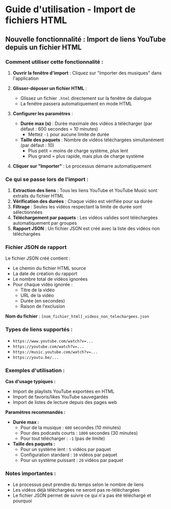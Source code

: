 # Guide d'utilisation - Import de fichiers HTML

## Nouvelle fonctionnalité : Import de liens YouTube depuis un fichier HTML

### Comment utiliser cette fonctionnalité :

1. **Ouvrir la fenêtre d'import** : Cliquez sur "Importer des musiques" dans l'application

2. **Glisser-déposer un fichier HTML** : 
   - Glissez un fichier `.html` directement sur la fenêtre de dialogue
   - La fenêtre passera automatiquement en mode HTML

3. **Configurer les paramètres** :
   - **Durée max (s)** : Durée maximale des vidéos à télécharger (par défaut : 600 secondes = 10 minutes)
     - Mettez `-1` pour aucune limite de durée
   - **Taille des paquets** : Nombre de vidéos téléchargées simultanément (par défaut : 10)
     - Plus petit = moins de charge système, plus lent
     - Plus grand = plus rapide, mais plus de charge système

4. **Cliquer sur "Importer"** : Le processus démarre automatiquement

### Ce qui se passe lors de l'import :

1. **Extraction des liens** : Tous les liens YouTube et YouTube Music sont extraits du fichier HTML
2. **Vérification des durées** : Chaque vidéo est vérifiée pour sa durée
3. **Filtrage** : Seules les vidéos respectant la limite de durée sont sélectionnées
4. **Téléchargement par paquets** : Les vidéos valides sont téléchargées automatiquement par groupes
5. **Rapport JSON** : Un fichier JSON est créé avec la liste des vidéos non téléchargées

### Fichier JSON de rapport

Le fichier JSON créé contient :
- Le chemin du fichier HTML source
- La date de création du rapport
- Le nombre total de vidéos ignorées
- Pour chaque vidéo ignorée :
  - Titre de la vidéo
  - URL de la vidéo
  - Durée (en secondes)
  - Raison de l'exclusion

**Nom du fichier** : `[nom_fichier_html]_videos_non_telechargees.json`

### Types de liens supportés :
- `https://www.youtube.com/watch?v=...`
- `https://youtube.com/watch?v=...`
- `https://music.youtube.com/watch?v=...`
- `https://youtu.be/...`

### Exemples d'utilisation :

**Cas d'usage typiques :**
- Import de playlists YouTube exportées en HTML
- Import de favoris/likes YouTube sauvegardés
- Import de listes de lecture depuis des pages web

**Paramètres recommandés :**
- **Durée max :**
  - Pour de la musique : `600` secondes (10 minutes)
  - Pour des podcasts courts : `1800` secondes (30 minutes)
  - Pour tout télécharger : `-1` (pas de limite)
- **Taille des paquets :**
  - Pour un système lent : `5` vidéos par paquet
  - Configuration standard : `10` vidéos par paquet
  - Pour un système puissant : `20` vidéos par paquet

### Notes importantes :
- Le processus peut prendre du temps selon le nombre de liens
- Les vidéos déjà téléchargées ne seront pas re-téléchargées
- Le fichier JSON permet de suivre ce qui n'a pas été téléchargé et pourquoi